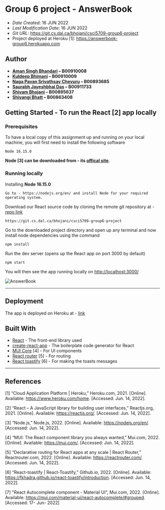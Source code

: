 # Group 6 project - AnswerBook

- _Date Created_: 16 JUN 2022
- _Last Modification Date_: 16 JUN 2022
- _Git URL_: <https://git.cs.dal.ca/bhojani/csci5709-group6-project>
- Project deployed at Heroku [1]: <https://answerbook-group6.herokuapp.com>

## Author

- **[Aman Singh Bhandari](mailto:am727005@dal.ca) – B00910008**
- **[Kuldeep Bhimani](mailto:kl681090@dal.ca) – B00910009**
- **[Naga Pavan Srivathsav Chevuru](mailto:ng490417@dal.ca) – B00893685**
- **[Saurabh Jayeshbhai Das](mailto:sr850847@dal.ca) – B00911733**
- **[Shivam Bhojani](mailto:sh827646@dal.ca) – B00895637**
- **[Shivangi Bhatt](mailto:sh224186@dal.ca) – B00863408**

## Getting Started - To run the React [2] app locally

### Prerequisites

To have a local copy of this assignment up and running on your local machine, you will first need to install the following software

```
Node 16.15.0
```

**Node [3] can be downloaded from - its [offical site](https://nodejs.org/en/).**

### Running locally

Installing **Node 16.15.0**

```
Go to - https://nodejs.org/en/ and install Node for your required operating system.
```

Download our React source code by cloning the remote git repository at - [repo link](https://git.cs.dal.ca/bhojani/csci5709-group6-project)

```
https://git.cs.dal.ca/bhojani/csci5709-group6-project
```

Go to the downloaded project directory and open up any terminal and now install node dependencies using the command

```
npm install
```

Run the dev server (opens up the React app on port 3000 by default)

```
npm start
```

You will then see the app running locally on <http://localhost:3000/>

![AnswerBook](https://media.giphy.com/media/6DqoQ1nUj4dLJsuMvq/giphy.gif)

---

## Deployment

The app is deployed on Heroku at - [link](https://answerbook-group6.herokuapp.com)

## Built With

- [React](https://github.com/facebook/react/) - The front-end library used
- [create-react-app](https://github.com/facebook/create-react-app) - The boilerplate code generator for React
- [MUI Core](https://www.npmjs.com/package/@mui/material) [4] - For UI components
- [React router](https://reactrouter.com/) [5] - For routing
- [React toastify](https://fkhadra.github.io/react-toastify/) [6] - For making the toasts messages

---

## References

[1] “Cloud Application Platform | Heroku,” Heroku.com, 2021. [Online]. Available: <https://www.heroku.com/home>. [Accessed: Jun. 14, 2022].
‌

[2] “React – A JavaScript library for building user interfaces,” Reactjs.org, 2021. [Online]. Available: <https://reactjs.org/>. [Accessed: Jun. 14, 2022].

‌[3] “Node.js,” Node.js, 2022. [Online]. Available: <https://nodejs.org/en/>. [Accessed: Jun. 14, 2022].

[4] “MUI: The React component library you always wanted,” Mui.com, 2022. [Online]. Available: <https://mui.com/>. [Accessed: Jun. 14, 2022].

[5] “Declarative routing for React apps at any scale | React Router,” Reactrouter.com, 2022. [Online]. Available: <https://reactrouter.com/>. [Accessed: Jun. 14, 2022].

[6] “React-toastify | React-Toastify,” Github.io, 2022. [Online]. Available: <https://fkhadra.github.io/react-toastify/introduction>. [Accessed: Jun. 14, 2022].

[7] "React Autocomplete component - Material UI", Mui.com, 2022. [Online]. Available: https://mui.com/material-ui/react-autocomplete/#grouped. [Accessed: 17- Jun- 2022]
